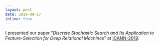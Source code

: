 ```yaml
---
layout: post
date: 2019-09-17
inline: true
---
```


I presented our paper "*Discrete Stochastic Search and Its Application to Feature-Selection for Deep Relational Machines*" at <a rel="external nofollow" href="https://e-nns.org/icann2019/" target="_blank">ICANN-2019</a>.
